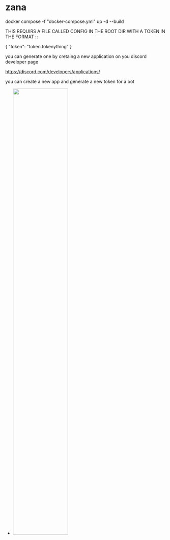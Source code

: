 # zana
docker compose -f "docker-compose.yml" up -d --build 

THIS REQUIRS A FILE CALLED CONFIG IN THE ROOT DIR WITH A TOKEN IN THE FORMAT ::

{
    "token": "token.tokenything"
}

you can generate one by cretaing a new application on you discord developer page 

https://discord.com/developers/applications/

you can create a new app and generate a new token for a bot

  - <img src="https://github.com/rjbroussard/zana/master/gifs/Token.png?raw=true" width=60%/>
